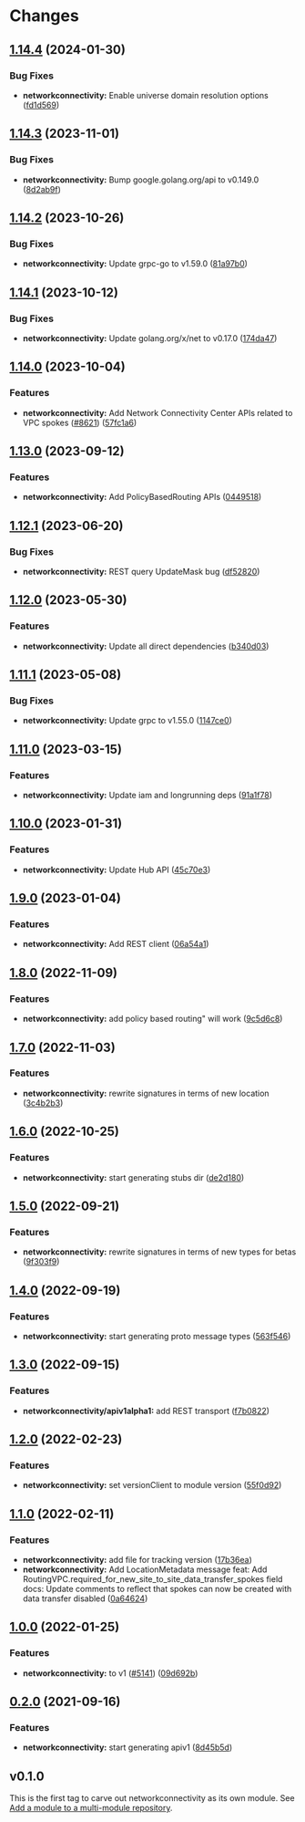 # Changes

## [1.14.4](https://github.com/googleapis/google-cloud-go/compare/networkconnectivity/v1.14.3...networkconnectivity/v1.14.4) (2024-01-30)


### Bug Fixes

* **networkconnectivity:** Enable universe domain resolution options ([fd1d569](https://github.com/googleapis/google-cloud-go/commit/fd1d56930fa8a747be35a224611f4797b8aeb698))

## [1.14.3](https://github.com/googleapis/google-cloud-go/compare/networkconnectivity/v1.14.2...networkconnectivity/v1.14.3) (2023-11-01)


### Bug Fixes

* **networkconnectivity:** Bump google.golang.org/api to v0.149.0 ([8d2ab9f](https://github.com/googleapis/google-cloud-go/commit/8d2ab9f320a86c1c0fab90513fc05861561d0880))

## [1.14.2](https://github.com/googleapis/google-cloud-go/compare/networkconnectivity/v1.14.1...networkconnectivity/v1.14.2) (2023-10-26)


### Bug Fixes

* **networkconnectivity:** Update grpc-go to v1.59.0 ([81a97b0](https://github.com/googleapis/google-cloud-go/commit/81a97b06cb28b25432e4ece595c55a9857e960b7))

## [1.14.1](https://github.com/googleapis/google-cloud-go/compare/networkconnectivity/v1.14.0...networkconnectivity/v1.14.1) (2023-10-12)


### Bug Fixes

* **networkconnectivity:** Update golang.org/x/net to v0.17.0 ([174da47](https://github.com/googleapis/google-cloud-go/commit/174da47254fefb12921bbfc65b7829a453af6f5d))

## [1.14.0](https://github.com/googleapis/google-cloud-go/compare/networkconnectivity/v1.13.0...networkconnectivity/v1.14.0) (2023-10-04)


### Features

* **networkconnectivity:** Add Network Connectivity Center APIs related to VPC spokes ([#8621](https://github.com/googleapis/google-cloud-go/issues/8621)) ([57fc1a6](https://github.com/googleapis/google-cloud-go/commit/57fc1a6de326456eb68ef25f7a305df6636ed386))

## [1.13.0](https://github.com/googleapis/google-cloud-go/compare/networkconnectivity/v1.12.1...networkconnectivity/v1.13.0) (2023-09-12)


### Features

* **networkconnectivity:** Add PolicyBasedRouting APIs ([0449518](https://github.com/googleapis/google-cloud-go/commit/0449518f8396cc0280c0f3303c103edcee34016b))

## [1.12.1](https://github.com/googleapis/google-cloud-go/compare/networkconnectivity/v1.12.0...networkconnectivity/v1.12.1) (2023-06-20)


### Bug Fixes

* **networkconnectivity:** REST query UpdateMask bug ([df52820](https://github.com/googleapis/google-cloud-go/commit/df52820b0e7721954809a8aa8700b93c5662dc9b))

## [1.12.0](https://github.com/googleapis/google-cloud-go/compare/networkconnectivity/v1.11.1...networkconnectivity/v1.12.0) (2023-05-30)


### Features

* **networkconnectivity:** Update all direct dependencies ([b340d03](https://github.com/googleapis/google-cloud-go/commit/b340d030f2b52a4ce48846ce63984b28583abde6))

## [1.11.1](https://github.com/googleapis/google-cloud-go/compare/networkconnectivity/v1.11.0...networkconnectivity/v1.11.1) (2023-05-08)


### Bug Fixes

* **networkconnectivity:** Update grpc to v1.55.0 ([1147ce0](https://github.com/googleapis/google-cloud-go/commit/1147ce02a990276ca4f8ab7a1ab65c14da4450ef))

## [1.11.0](https://github.com/googleapis/google-cloud-go/compare/networkconnectivity/v1.10.0...networkconnectivity/v1.11.0) (2023-03-15)


### Features

* **networkconnectivity:** Update iam and longrunning deps ([91a1f78](https://github.com/googleapis/google-cloud-go/commit/91a1f784a109da70f63b96414bba8a9b4254cddd))

## [1.10.0](https://github.com/googleapis/google-cloud-go/compare/networkconnectivity/v1.9.0...networkconnectivity/v1.10.0) (2023-01-31)


### Features

* **networkconnectivity:** Update Hub API ([45c70e3](https://github.com/googleapis/google-cloud-go/commit/45c70e31e12ae5bb9ad9644648eb154ff5c033df))

## [1.9.0](https://github.com/googleapis/google-cloud-go/compare/networkconnectivity/v1.8.0...networkconnectivity/v1.9.0) (2023-01-04)


### Features

* **networkconnectivity:** Add REST client ([06a54a1](https://github.com/googleapis/google-cloud-go/commit/06a54a16a5866cce966547c51e203b9e09a25bc0))

## [1.8.0](https://github.com/googleapis/google-cloud-go/compare/networkconnectivity/v1.7.0...networkconnectivity/v1.8.0) (2022-11-09)


### Features

* **networkconnectivity:** add policy based routing" will work ([9c5d6c8](https://github.com/googleapis/google-cloud-go/commit/9c5d6c857b9deece4663d37fc6c834fd758b98ca))

## [1.7.0](https://github.com/googleapis/google-cloud-go/compare/networkconnectivity/v1.6.0...networkconnectivity/v1.7.0) (2022-11-03)


### Features

* **networkconnectivity:** rewrite signatures in terms of new location ([3c4b2b3](https://github.com/googleapis/google-cloud-go/commit/3c4b2b34565795537aac1661e6af2442437e34ad))

## [1.6.0](https://github.com/googleapis/google-cloud-go/compare/networkconnectivity/v1.5.0...networkconnectivity/v1.6.0) (2022-10-25)


### Features

* **networkconnectivity:** start generating stubs dir ([de2d180](https://github.com/googleapis/google-cloud-go/commit/de2d18066dc613b72f6f8db93ca60146dabcfdcc))

## [1.5.0](https://github.com/googleapis/google-cloud-go/compare/networkconnectivity/v1.4.0...networkconnectivity/v1.5.0) (2022-09-21)


### Features

* **networkconnectivity:** rewrite signatures in terms of new types for betas ([9f303f9](https://github.com/googleapis/google-cloud-go/commit/9f303f9efc2e919a9a6bd828f3cdb1fcb3b8b390))

## [1.4.0](https://github.com/googleapis/google-cloud-go/compare/networkconnectivity/v1.3.0...networkconnectivity/v1.4.0) (2022-09-19)


### Features

* **networkconnectivity:** start generating proto message types ([563f546](https://github.com/googleapis/google-cloud-go/commit/563f546262e68102644db64134d1071fc8caa383))

## [1.3.0](https://github.com/googleapis/google-cloud-go/compare/networkconnectivity/v1.2.0...networkconnectivity/v1.3.0) (2022-09-15)


### Features

* **networkconnectivity/apiv1alpha1:** add REST transport ([f7b0822](https://github.com/googleapis/google-cloud-go/commit/f7b082212b1e46ff2f4126b52d49618785c2e8ca))

## [1.2.0](https://github.com/googleapis/google-cloud-go/compare/networkconnectivity/v1.1.0...networkconnectivity/v1.2.0) (2022-02-23)


### Features

* **networkconnectivity:** set versionClient to module version ([55f0d92](https://github.com/googleapis/google-cloud-go/commit/55f0d92bf112f14b024b4ab0076c9875a17423c9))

## [1.1.0](https://github.com/googleapis/google-cloud-go/compare/networkconnectivity/v1.0.0...networkconnectivity/v1.1.0) (2022-02-11)


### Features

* **networkconnectivity:** add file for tracking version ([17b36ea](https://github.com/googleapis/google-cloud-go/commit/17b36ead42a96b1a01105122074e65164357519e))
* **networkconnectivity:** Add LocationMetadata message feat: Add RoutingVPC.required_for_new_site_to_site_data_transfer_spokes field docs: Update comments to reflect that spokes can now be created with data transfer disabled ([0a64624](https://github.com/googleapis/google-cloud-go/commit/0a646248a89b50d19d30f1b19bbe9d27c7d8caf5))

## [1.0.0](https://www.github.com/googleapis/google-cloud-go/compare/networkconnectivity/v0.2.0...networkconnectivity/v1.0.0) (2022-01-25)


### Features

* **networkconnectivity:** to v1 ([#5141](https://www.github.com/googleapis/google-cloud-go/issues/5141)) ([09d692b](https://www.github.com/googleapis/google-cloud-go/commit/09d692bf0f30f6d0aa282e2ad9bc6923f51c31fa))

## [0.2.0](https://www.github.com/googleapis/google-cloud-go/compare/networkconnectivity/v0.1.0...networkconnectivity/v0.2.0) (2021-09-16)

### Features

* **networkconnectivity:** start generating apiv1 ([8d45b5d](https://www.github.com/googleapis/google-cloud-go/commit/8d45b5d802b5da2e82f9f8fbe00c01b0c54a6b33))

## v0.1.0

This is the first tag to carve out networkconnectivity as its own module. See
[Add a module to a multi-module repository](https://github.com/golang/go/wiki/Modules#is-it-possible-to-add-a-module-to-a-multi-module-repository).
